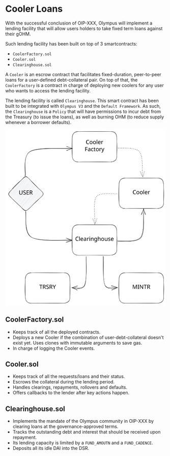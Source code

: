 # Cooler Loans

With the successful conclusion of OIP-XXX, Olympus will implement a lending facility that will allow users holders to take fixed term loans against their gOHM.

Such lending facility has been built on top of 3 smartcontracts:
- `CoolerFactory.sol`
- `Cooler.sol`
- `Clearinghouse.sol`

A `Cooler` is an escrow contract that facilitates fixed-duration, peer-to-peer loans for a user-defined debt-collateral pair. On top of that, the `CoolerFactory` is a contract in charge of deploying new coolers for any user who wants to access the lending facility.

The lending facility is called `Clearinghouse`. This smart contract has been built to be integrated with `Olympus V3` and the `Default Framework`. As such, the `Clearinghouse` is a `Policy` that will have permissions to incur debt from the Treasury (to issue the loans), as well as burning OHM (to reduce supply whenever a borrower defaults).

![](/cooler-loans-diagram.svg)

## CoolerFactory.sol
- Keeps track of all the deployed contracts.
- Deploys a new Cooler if the combination of user-debt-collateral doesn't exist yet. Uses clones with immutable arguments to save gas.
- In charge of logging the Cooler events.
## Cooler.sol
- Keeps track of all the requests/loans and their status.
- Escrows the collateral during the lending period.
- Handles clearings, repayments, rollovers and defaults.
- Offers callbacks to the lender after key actions happen.
## Clearinghouse.sol
- Implements the mandate of the Olympus community in OIP-XXX by clearing loans at the governance-approved terms.
- Tracks the outstanding debt and interest that should be received upon repayment.
- Its lending capacity is limited by a `FUND_AMOUTN` and a `FUND_CADENCE`.
- Deposits all its idle DAI into the DSR.

